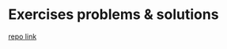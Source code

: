 # Exercises problems & solutions
[repo link](https://github.com/workshopper/learnyounode/tree/master/exercises)
